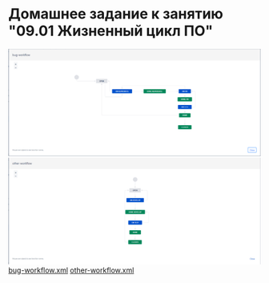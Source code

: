 # Домашнее задание к занятию "09.01 Жизненный цикл ПО"

![img.png](img.png)
![img_1.png](img_1.png)
[bug-workflow.xml](./bug-workflow.xml)
[other-workflow.xml](./other-workflow.xml)
